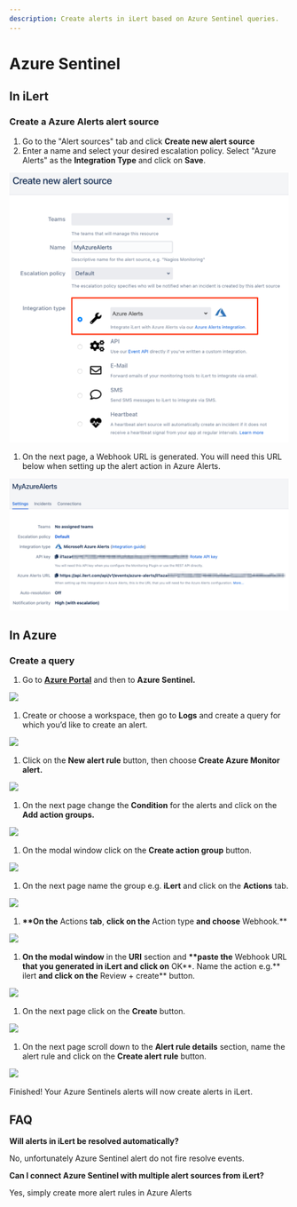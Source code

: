 ```yaml
---
description: Create alerts in iLert based on Azure Sentinel queries.
---
```


# Azure Sentinel

## In iLert <a href="#in-ilert" id="in-ilert"></a>

### Create a Azure Alerts alert source <a href="#create-alert-source" id="create-alert-source"></a>

1. Go to the "Alert sources" tab and click **Create new alert source**
2. Enter a name and select your desired escalation policy. Select "Azure Alerts" as the **Integration Type** and click on **Save**.

![](<../../.gitbook/assets/iLert (34).png>)

1. On the next page, a Webhook URL is generated. You will need this URL below when setting up the alert action in Azure Alerts.

![](<../../.gitbook/assets/iLert (35).png>)

## In Azure <a href="#in-splunk" id="in-splunk"></a>

### Create a query <a href="#create-action-sequences" id="create-action-sequences"></a>

1. Go to [**Azure Portal**](https://portal.azure.com) and then to **Azure Sentinel.**&#x20;

![](<../../.gitbook/assets/Home\_-\_Microsoft\_Azure (1).png>)

1. Create or choose a workspace, then go to **Logs** and create a query for which you’d like to create an alert.

![](../../.gitbook/assets/Azure\_Sentinel\_-\_Microsoft\_Azure.png)

1. Click on the **New alert rule** button, then choose **Create Azure Monitor alert.**

![](<../../.gitbook/assets/Azure\_Sentinel\_-\_Microsoft\_Azure (1).png>)

1. On the next page change the **Condition** for the alerts and click on the **Add action groups.**

![](../../.gitbook/assets/Create\_alert\_rule\_-\_Microsoft\_Azure.png)

1. On the modal window click on the **Create action group** button.

![](../../.gitbook/assets/Select\_an\_action\_group\_to\_attach\_to\_this\_alert\_rule\_-\_Microsoft\_Azure.png)

1. On the next page name the group e.g. **iLert** and click on the **Actions** tab.

![](../../.gitbook/assets/Create\_action\_group\_-\_Microsoft\_Azure.png)

1. **\*\*On the** Actions **tab**, **click on the** Action type **and choose** Webhook.\*\*

![](<../../.gitbook/assets/Create\_action\_group\_-\_Microsoft\_Azure (1).png>)

1. **On the modal window** in the **URI** section and **\*\*paste the** Webhook URL **that you generated in iLert and click on** OK**. Name the action e.g.** ilert **and click on the** Review + create\*\* button.

![](../../.gitbook/assets/Webhook\_-\_Microsoft\_Azure.png)

1. On the next page click on the **Create** button.

![](<../../.gitbook/assets/Create\_action\_group\_-\_Microsoft\_Azure (2).png>)

1. On the next page scroll down to the **Alert rule details** section, name the alert rule and click on the **Create alert rule** button.

![](<../../.gitbook/assets/Create\_alert\_rule\_-\_Microsoft\_Azure (1).png>)

Finished! Your Azure Sentinels alerts will now create alerts in iLert.

## FAQ <a href="#faq" id="faq"></a>

**Will alerts in iLert be resolved automatically?**

No, unfortunately Azure Sentinel alert do not fire resolve events.

**Can I connect Azure Sentinel with multiple alert sources from iLert?**

Yes, simply create more alert rules in Azure Alerts

